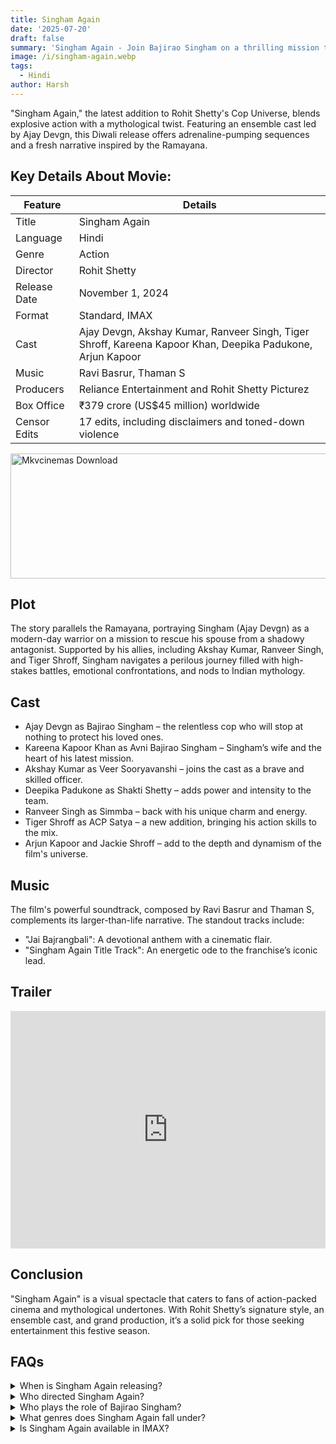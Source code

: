 ```yaml
---
title: Singham Again
date: '2025-07-20'
draft: false
summary: 'Singham Again - Join Bajirao Singham on a thrilling mission to save his wife. Featuring Ajay Devgn, Kareena Kapoor, and more, this is action at its best'
image: /i/singham-again.webp
tags:
  - Hindi
author: Harsh
---
```


"Singham Again," the latest addition to Rohit Shetty's Cop Universe, blends explosive action with a mythological twist. Featuring an ensemble cast led by Ajay Devgn, this Diwali release offers adrenaline-pumping sequences and a fresh narrative inspired by the Ramayana.

## Key Details About Movie:

| Feature      | Details                                                                                                    |
| ------------ | ---------------------------------------------------------------------------------------------------------- |
| Title        | Singham Again                                                                                              |
| Language     | Hindi                                                                                                      |
| Genre        | Action                                                                                                     |
| Director     | Rohit Shetty                                                                                               |
| Release Date | November 1, 2024                                                                                           |
| Format       | Standard, IMAX                                                                                             |
| Cast         | Ajay Devgn, Akshay Kumar, Ranveer Singh, Tiger Shroff, Kareena Kapoor Khan, Deepika Padukone, Arjun Kapoor |
| Music        | Ravi Basrur, Thaman S                                                                                      |
| Producers    | Reliance Entertainment and Rohit Shetty Picturez                                                           |
| Box Office   | ₹379 crore (US$45 million) worldwide                                                                       |
| Censor Edits | 17 edits, including disclaimers and toned-down violence                                                    |

<a href="https://mkvcinemas.buzz/bookmarks-list">
  <img src="/mkvcinemas-btn.webp" alt="Mkvcinemas Download" width="600" height="200" loading="lazy">
</a>

## Plot

The story parallels the Ramayana, portraying Singham (Ajay Devgn) as a modern-day warrior on a mission to rescue his spouse from a shadowy antagonist. Supported by his allies, including Akshay Kumar, Ranveer Singh, and Tiger Shroff, Singham navigates a perilous journey filled with high-stakes battles, emotional confrontations, and nods to Indian mythology.

## Cast

- Ajay Devgn as Bajirao Singham – the relentless cop who will stop at nothing to protect his loved ones.
- Kareena Kapoor Khan as Avni Bajirao Singham – Singham’s wife and the heart of his latest mission.
- Akshay Kumar as Veer Sooryavanshi – joins the cast as a brave and skilled officer.
- Deepika Padukone as Shakti Shetty – adds power and intensity to the team.
- Ranveer Singh as Simmba – back with his unique charm and energy.
- Tiger Shroff as ACP Satya – a new addition, bringing his action skills to the mix.
- Arjun Kapoor and Jackie Shroff – add to the depth and dynamism of the film's universe.

## Music

The film's powerful soundtrack, composed by Ravi Basrur and Thaman S, complements its larger-than-life narrative. The standout tracks include:

- "Jai Bajrangbali": A devotional anthem with a cinematic flair.
- "Singham Again Title Track": An energetic ode to the franchise’s iconic lead.

## Trailer

<iframe width="100%" height="380" src="https://www.youtube.com/embed/MD7v0-igVIM" title={title} frameborder="0" allow="accelerometer; autoplay; clipboard-write; encrypted-media; gyroscope; picture-in-picture; web-share" referrerpolicy="strict-origin-when-cross-origin" allowfullscreen loading="lazy"></iframe>

## Conclusion

"Singham Again" is a visual spectacle that caters to fans of action-packed cinema and mythological undertones. With Rohit Shetty’s signature style, an ensemble cast, and grand production, it’s a solid pick for those seeking entertainment this festive season.

## FAQs

<details>
    <summary>When is Singham Again releasing?</summary>
    <p>Stay tuned for the official release date announcement.</p>
</details>

<details>
    <summary>Who directed Singham Again?</summary>
    <p>Rohit Shetty directed the film.</p>
</details>

<details>
    <summary>Who plays the role of Bajirao Singham?</summary>
    <p>Ajay Devgn returns as the iconic Bajirao Singham.</p>
</details>

<details>
    <summary>What genres does Singham Again fall under?</summary>
    <p>It’s an action-drama film with high-intensity scenes.</p>
</details>

<details>
    <summary>Is Singham Again available in IMAX?</summary>
    <p>Yes, Singham Again will be available in IMAX 2D for an immersive experience.</p>
</details>
